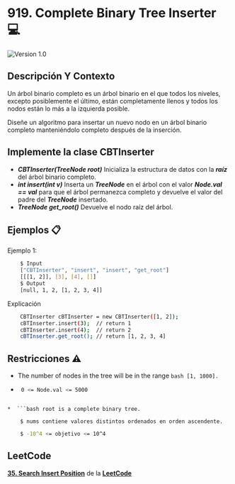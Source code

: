 # 919. Complete Binary Tree Inserter 💻

![Version 1.0](https://img.shields.io/badge/version-1.0.-blue.svg) 

## Descripción Y Contexto

Un árbol binario completo es un árbol binario en el que todos los niveles, excepto posiblemente el último, están completamente llenos y todos los nodos están lo más a la izquierda posible.

Diseñe un algoritmo para insertar un nuevo nodo en un árbol binario completo manteniéndolo completo después de la inserción.

## Implemente la clase CBTInserter

* ***CBTInserter(TreeNode root)*** Inicializa la estructura de datos con la ***raíz*** del árbol binario completo.
* ***int insert(int v)*** Inserta un ***TreeNode*** en el árbol con el valor ***Node.val == val*** para que el árbol permanezca completo y devuelve el valor del padre del ***TreeNode*** insertado.
* ***TreeNode get_root()*** Devuelve el nodo raíz del árbol.


## Ejemplos 📋



Ejemplo 1:

```bash
    $ Input 
    ["CBTInserter", "insert", "insert", "get_root"]
    [[[1, 2]], [3], [4], []]
    $ Output
    [null, 1, 2, [1, 2, 3, 4]]
```

Explicación

```bash
    CBTInserter cBTInserter = new CBTInserter([1, 2]);
    cBTInserter.insert(3);  // return 1
    cBTInserter.insert(4);  // return 2
    cBTInserter.get_root(); // return [1, 2, 3, 4]
```

## Restricciones ⚠️	

* The number of nodes in the tree will be in the range ```bash
        [1, 1000]. ```

*  ```bash
    0 <= Node.val <= 5000
```

*  ```bash root is a complete binary tree.

    $ nums contiene valores distintos ordenados en orden ascendente.
```

```bash
    $ -10^4 <= objetivo <= 10^4
```

## LeetCode
**[35. Search Insert Position]** de la **[LeetCode]**

[35. Search Insert Position]: https://leetcode.com/problems/search-insert-position/description/
[LeetCode]: https://leetcode.com
